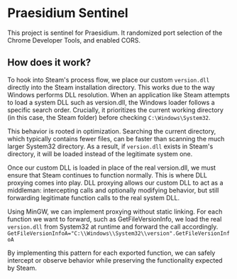 # Praesidium Sentinel

This project is sentinel for Praesidium. It randomized port selection of the Chrome Developer Tools, and enabled CORS.  

## How does it work?

To hook into Steam's process flow, we place our custom `version.dll` directly into the Steam installation directory. This works due to the way Windows performs DLL resolution. When an application like Steam attempts to load a system DLL such as version.dll, the Windows loader follows a specific search order. Crucially, it prioritizes the current working directory (in this case, the Steam folder) before checking `C:\Windows\System32`.

This behavior is rooted in optimization. Searching the current directory, which typically contains fewer files, can be faster than scanning the much larger System32 directory. As a result, if `version.dll` exists in Steam's directory, it will be loaded instead of the legitimate system one.

Once our custom DLL is loaded in place of the real version.dll, we must ensure that Steam continues to function normally.
This is where DLL proxying comes into play. DLL proxying allows our custom DLL to act as a middleman: intercepting calls and optionally modifying behavior, but still forwarding legitimate function calls to the real system DLL.

Using MinGW, we can implement proxying without static linking. For each function we want to forward, such as GetFileVersionInfo, we load the real `version.dll` from System32 at runtime and forward the call accordingly.
`GetFileVersionInfoA="C:\\Windows\\System32\\version".GetFileVersionInfoA`

By implementing this pattern for each exported function, we can safely intercept or observe behavior while preserving the functionality expected by Steam.
